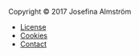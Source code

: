 Copyright &copy; 2017 Josefina Almström

* [License](license)
* [Cookies](cookies)
* [Contact](contact)
